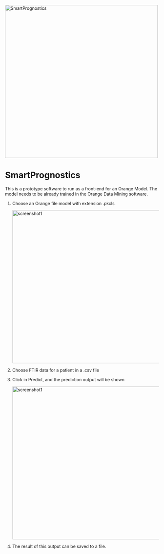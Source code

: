 <img src="https://github.com/user-attachments/assets/d4e58c31-f4c4-48c8-ba01-60e64c7e0ec1" alt="SmartPrognostics" width="500">

# SmartPrognostics

This is a prototype software to run as a front-end for an Orange Model. 
The model needs to be already trained in the Orange Data Mining software.

1) Choose an Orange file model with extension .pkcls
   
   <img src="https://github.com/user-attachments/assets/3518e176-1a31-4b9d-a8c2-b9d34605fc92" alt="screenshot1" width="500">

2) Choose FTIR data for a patient in a .csv file

3) Click in Predict, and the prediction output will be shown
   
   <img src="https://github.com/user-attachments/assets/134787f6-23c1-494b-ae61-8a427a434aee" alt="screenshot1" width="500">

4) The result of this output can be saved to a file.

   
